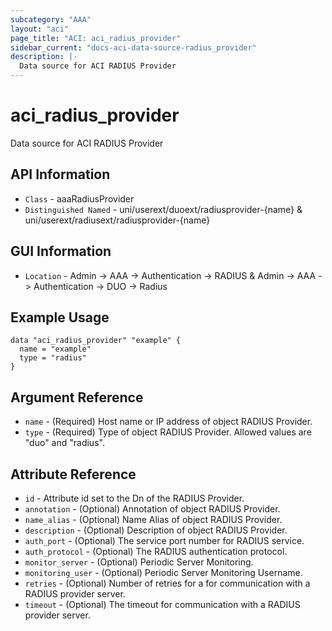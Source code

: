 ```yaml
---
subcategory: "AAA"
layout: "aci"
page_title: "ACI: aci_radius_provider"
sidebar_current: "docs-aci-data-source-radius_provider"
description: |-
  Data source for ACI RADIUS Provider
---
```


# aci_radius_provider #
Data source for ACI RADIUS Provider


## API Information ##
* `Class` - aaaRadiusProvider
* `Distinguished Named` - uni/userext/duoext/radiusprovider-{name} & uni/userext/radiusext/radiusprovider-{name}

## GUI Information ##
* `Location` - Admin -> AAA -> Authentication -> RADIUS & Admin -> AAA -> Authentication -> DUO -> Radius

## Example Usage ##

```hcl
data "aci_radius_provider" "example" {
  name = "example"
  type = "radius"
}
```

## Argument Reference ##
* `name` - (Required) Host name or IP address of object RADIUS Provider.
* `type` - (Required) Type of object RADIUS Provider. Allowed values are "duo" and "radius".

## Attribute Reference ##
* `id` - Attribute id set to the Dn of the RADIUS Provider.
* `annotation` - (Optional) Annotation of object RADIUS Provider.
* `name_alias` - (Optional) Name Alias of object RADIUS Provider.
* `description` - (Optional) Description of object RADIUS Provider.
* `auth_port` - (Optional) The service port number for RADIUS service.
* `auth_protocol` - (Optional) The RADIUS authentication protocol.
* `monitor_server` - (Optional) Periodic Server Monitoring. 
* `monitoring_user` - (Optional) Periodic Server Monitoring Username. 
* `retries` - (Optional) Number of retries for a for communication with a RADIUS provider server.
* `timeout` - (Optional) The timeout for communication with a RADIUS provider server.
